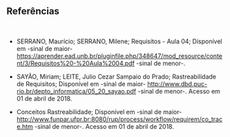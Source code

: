## Referências

<br>

- SERRANO, Maurício; SERRANO, Milene; Requisitos - Aula 04; Disponível em -sinal de maior- https://aprender.ead.unb.br/pluginfile.php/348647/mod_resource/content/3/Requisitos%20-%20Aula%2004.pdf -sinal de menor-.


- SAYÃO, Miriam; LEITE, Julio Cezar Sampaio do Prado; Rastreabilidade de Requisitos; Disponível em -sinal de maior- http://www.dbd.puc-rio.br/depto_informatica/05_20_sayao.pdf -sinal de menor-. Acesso em 01 de abril de 2018.


- Conceitos Rastreabilidade; Disponível em -sinal de maior- http://www.funpar.ufpr.br:8080/rup/process/workflow/requirem/co_trace.htm -sinal de menor-. Acesso em 01 de abril de 2018.
